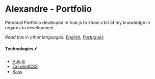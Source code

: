 # Alexandre - Portfolio

Personal Portfolio developed in Vue.js to show a bit of my knowledge in regards to development.

_Read this in other languages: [English](README.md), [Português](README.br.md)_

#### Technologies ⚡️

- [Vue.js](https://vuejs.org)
- [TailwindCSS](https://tailwindcss.com)
- [Sass](https://sass-lang.com)
